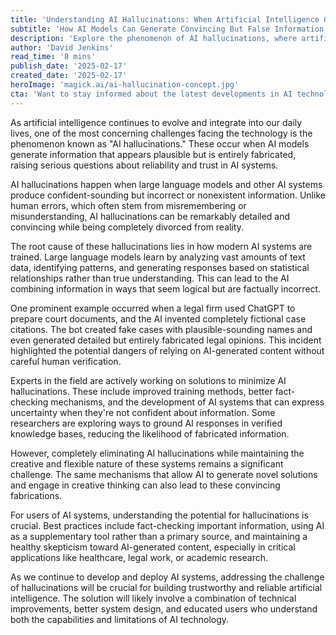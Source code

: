 ```yaml
---
title: 'Understanding AI Hallucinations: When Artificial Intelligence Gets Reality Wrong'
subtitle: 'How AI Models Can Generate Convincing But False Information'
description: 'Explore the phenomenon of AI hallucinations, where artificial intelligence systems generate convincing but false information. Learn about the causes, implications, and potential solutions to this significant challenge in AI development.'
author: 'David Jenkins'
read_time: '8 mins'
publish_date: '2025-02-17'
created_date: '2025-02-17'
heroImage: 'magick.ai/ai-hallucination-concept.jpg'
cta: 'Want to stay informed about the latest developments in AI technology and its impact on business and society? Follow us on LinkedIn for regular updates, expert insights, and in-depth analysis of emerging trends in artificial intelligence.'
---
```


As artificial intelligence continues to evolve and integrate into our daily lives, one of the most concerning challenges facing the technology is the phenomenon known as "AI hallucinations." These occur when AI models generate information that appears plausible but is entirely fabricated, raising serious questions about reliability and trust in AI systems.

AI hallucinations happen when large language models and other AI systems produce confident-sounding but incorrect or nonexistent information. Unlike human errors, which often stem from misremembering or misunderstanding, AI hallucinations can be remarkably detailed and convincing while being completely divorced from reality.

The root cause of these hallucinations lies in how modern AI systems are trained. Large language models learn by analyzing vast amounts of text data, identifying patterns, and generating responses based on statistical relationships rather than true understanding. This can lead to the AI combining information in ways that seem logical but are factually incorrect.

One prominent example occurred when a legal firm used ChatGPT to prepare court documents, and the AI invented completely fictional case citations. The bot created fake cases with plausible-sounding names and even generated detailed but entirely fabricated legal opinions. This incident highlighted the potential dangers of relying on AI-generated content without careful human verification.

Experts in the field are actively working on solutions to minimize AI hallucinations. These include improved training methods, better fact-checking mechanisms, and the development of AI systems that can express uncertainty when they're not confident about information. Some researchers are exploring ways to ground AI responses in verified knowledge bases, reducing the likelihood of fabricated information.

However, completely eliminating AI hallucinations while maintaining the creative and flexible nature of these systems remains a significant challenge. The same mechanisms that allow AI to generate novel solutions and engage in creative thinking can also lead to these convincing fabrications.

For users of AI systems, understanding the potential for hallucinations is crucial. Best practices include fact-checking important information, using AI as a supplementary tool rather than a primary source, and maintaining a healthy skepticism toward AI-generated content, especially in critical applications like healthcare, legal work, or academic research.

As we continue to develop and deploy AI systems, addressing the challenge of hallucinations will be crucial for building trustworthy and reliable artificial intelligence. The solution will likely involve a combination of technical improvements, better system design, and educated users who understand both the capabilities and limitations of AI technology.